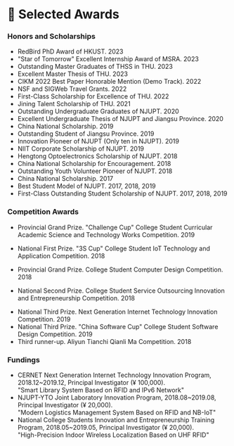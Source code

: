 
# 📖 Selected Awards

### Honors and Scholarships
-   RedBird PhD Award of HKUST. 2023
-   "Star of Tomorrow" Excellent Internship Award of MSRA. 2023
-   Outstanding Master Graduates of THSS in THU. 2023
-   Excellent Master Thesis of THU. 2023
-   CIKM 2022 Best Paper Honorable Mention (Demo Track). 2022
-   NSF and SIGWeb Travel Grants. 2022
-   First-Class Scholarship for Excellence of THU. 2022
-	Jining Talent Scholarship of THU. 2021
-   Outstanding Undergraduate Graduates of NJUPT. 2020
-   Excellent Undergraduate Thesis of NJUPT and Jiangsu Province. 2020
-	China National Scholarship. 2019
-	Outstanding Student of Jiangsu Province. 2019
-	Innovation Pioneer of NJUPT (Only ten in NJUPT). 2019 
-	NIIT Corporate Scholarship of NJUPT. 2019
-	Hengtong Optoelectronics Scholarship of NJUPT. 2018
-	China National Scholarship for Encouragement. 2018
-	Outstanding Youth Volunteer Pioneer of NJUPT. 2018
-	China National Scholarship. 2017
-	Best Student Model of NJUPT. 2017, 2018, 2019
-	First-Class Outstanding Student Scholarship of NJUPT. 2017, 2018, 2019


### Competition Awards
-   Provincial Grand Prize. "Challenge Cup" College Student Curricular Academic Science and Technology Works Competition. 2019<br>
<!-- Project: "High-Precision Indoor Wireless Localization Based on UHF RFID" <br> -->
-   National First Prize. "3S Cup" College Student IoT Technology and Application Competition. 2018<br>
<!-- Project: "Smart Library System Based on RFID and Deep Learning" <br> -->
-   Provincial Grand Prize. College Student Computer Design Competition. 2018<br>
<!-- Project: "Fall Detection System Based on Image Processing in Cloud Environment"  -->
-   National Second Prize. College Student Service Outsourcing Innovation and Entrepreneurship Competition. 2018<br>
<!-- Project: "Algorithm for Unified Grouping of Trade Names"  -->
-   National Third Prize. Next Generation Internet Technology Innovation Competition. 2019<br>
-   National Third Prize. "China Software Cup" College Student Software Design Competition. 2019<br>
-   Third runner-up. Aliyun Tianchi Qianli Ma Competition. 2018

### Fundings
-   CERNET Next Generation Internet Technology Innovation Program, 2018.12~2019.12, Principal Investigator (¥ 100,000).<br>
"Smart Library System Based on RFID and IPv6 Network"
-   NJUPT-YTO Joint Laboratory Innovation Program, 2018.08~2019.08, Principal Investigator (¥ 20,000).<br>
"Modern Logistics Management System Based on RFID and NB-IoT"
-   National College Students Innovation and Entrepreneurship Training Program, 2018.05~2019.05, Principal Investigator (¥ 20,000).<br>
"High-Precision Indoor Wireless Localization Based on UHF RFID"
<!-- -   Smart Service System Program, 2018.04~2018.10, Principal Investigator (¥ 20,000).<br>
"High-Precision Indoor Wireless Localization Based on UHF RFID" -->



<!-- ### Honors
-   "Star of Tomorrow" Excellent Internship Award of MSRA. 2023
-   Excellent Graduation Thesis of THU. 2023
-   Outstanding Graduates of THSS in THU. 2023
-   CIKM 2022 Best Paper Honorable Mention (Demo Track). 2022
-   Excellent Graduation Thesis of Jiangsu Province. 2021
-   Outstanding Graduates of NJUPT. 2020
-	Outstanding Student of Jiangsu Province. 2019
-	Innovation Pioneer of NJUPT (Only ten in NJUPT). 2019 
-	Outstanding Youth Volunteer Pioneer of NJUPT. 2018
-	Best Student Model of NJUPT. 2017, 2018, 2019

### Scholarships
-   NSF and SIGWeb Travel Grants. 2022
-   First-Class Scholarship for Excellence of THU. 2022
-	Friends of Tsinghua-Jining Talent Scholarship of THU. 2021
-	China National Scholarship. 2019
-	NIIT Corporate Scholarship of NJUPT. 2019
-	Hengtong Optoelectronics Scholarship of NJUPT. 2018
-	China National Scholarship for Encouragement. 2018
-	China National Scholarship. 2017
-	First-Class Outstanding Student Scholarship of NJUPT. 2017, 2018, 2019 -->